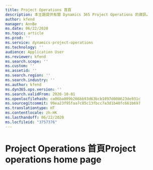```yaml
---
title: Project Operations 首頁
description: 本主題提供有關 Dynamics 365 Project Operations 的資訊。
author: kfend
manager: AnnBe
ms.date: 06/22/2020
ms.topic: article
ms.prod: ''
ms.service: dynamics-project-operations
ms.technology: ''
audience: Application User
ms.reviewer: kfend
ms.search.scope: ''
ms.custom: ''
ms.assetid: ''
ms.search.region: ''
ms.search.industry: ''
ms.author: kfend
ms.dyn365.ops.version: ''
ms.search.validFrom: 2020-10-01
ms.openlocfilehash: ca06ba009b266bb93d63bcb1897d008623de931c
ms.sourcegitcommit: 99ea23f95faa7c85c13fbcc7a3d1b40fc661b697
ms.translationtype: HT
ms.contentlocale: zh-HK
ms.lasthandoff: 06/22/2020
ms.locfileid: "3757376"
---
```

# <a name="project-operations-home-page"></a><span data-ttu-id="ff0f2-103">Project Operations 首頁</span><span class="sxs-lookup"><span data-stu-id="ff0f2-103">Project operations home page</span></span>
